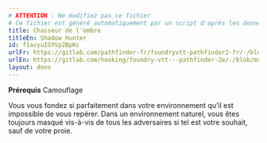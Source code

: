 ```yaml
---
# ATTENTION : Ne modifiez pas ce fichier
# Ce fichier est généré automatiquement par un script d'après les données du module Foundry VTT officiel et de sa traduction
title: Chasseur de l'ombre
titleEn: Shadow Hunter
id: f1acyuIGYVp2BpKc
urlFr: https://gitlab.com/pathfinder-fr/foundryvtt-pathfinder2-fr/-/blob/master/data/feats/f1acyuIGYVp2BpKc.htm
urlEn: https://gitlab.com/hooking/foundry-vtt---pathfinder-2e/-/blob/master/packs/data/feats.db/shadow-hunter.json
layout: dons
---
```

**Prérequis** Camouflage

Vous vous fondez si parfaitement dans votre environnement qu’il est impossible de vous repérer. Dans un environnement naturel, vous êtes toujours masqué vis-à-vis de tous les adversaires si tel est votre souhait, sauf de votre proie.
